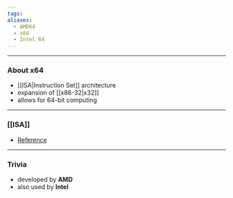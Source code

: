 ```yaml
---
tags: 
aliases:
  - AMD64
  - x64
  - Intel 64
---
```

---

### About x64

- [[ISA|Instruction Set]] architecture
- expansion of [[x86-32|x32]]
- allows for 64-bit computing

---

### [[ISA]]

- [Reference](https://www.felixcloutier.com/x86/)

---

### Trivia

- developed by **AMD**
- also used by **Intel**